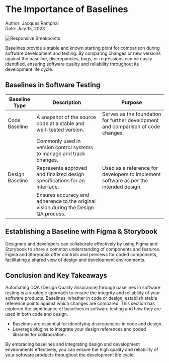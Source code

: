 <!-- ---
title: My Page
date: 2023-09-17
--- -->


# The Importance of Baselines


Author: Jacques Ramphal  
Date: July 15, 2023

![Responsive Breakpoints](https://miro.medium.com/max/1400/0*QuR2HZPsD6O5fyjb)


Baselines provide a stable and known starting point for comparison during software development and testing. By comparing changes or new versions against the baseline, discrepancies, bugs, or regressions can be easily identified, ensuring software quality and reliability throughout its development life cycle.

## Baselines in Software Testing


| Baseline Type   | Description                                                                                          | Purpose                                                                                                       |
|-----------------|------------------------------------------------------------------------------------------------------|----------------------------------------------------------------------------------------------------------------|
| Code Baseline   | A snapshot of the source code at a stable and well-tested version.                                 | Serves as the foundation for further development and comparison of code changes.                            |
|                 | Commonly used in version control systems to manage and track changes.                                |                                                                                                                |
| Design Baseline | Represents approved and finalized design specifications for an interface.                            | Used as a reference for developers to implement software as per the intended design.                         |
|                 | Ensures accuracy and adherence to the original vision during the Design QA process.                  |                                                                                                                |


## Establishing a Baseline with Figma & Storybook

Designers and developers can collaborate effectively by using Figma and Storybook to share a common understanding of components and features. Figma and Storybook offer controls and previews for coded components, facilitating a shared view of design and development environments.

## Conclusion and Key Takeaways

Automating DQA (Design Quality Assurance) through baselines in software testing is a strategic approach to ensure the integrity and reliability of your software products. Baselines, whether in code or design, establish stable reference points against which changes are compared. This section has explored the significance of baselines in software testing and how they are used in both code and design.

- Baselines are essential for identifying discrepancies in code and design.
- Leverage plugins to integrate your design references and coded libraries for collaboration.

By embracing baselines and integrating design and development environments effectively, you can ensure the high quality and reliability of your software products throughout the development life cycle.

